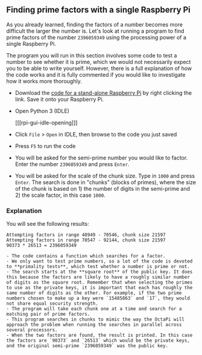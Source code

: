 ## Finding prime factors with a single Raspberry Pi

As you already learned, finding the factors of a number becomes more difficult the larger the number is. Let's look at running a program to find prime factors of the number `2396059349` using the processing power of a single Raspberry Pi.

The program you will run in this section involves some code to test a number to see whether it is prime, which we would not necessarily expect you to be able to write yourself. However, there is a full explanation of how the code works and it is fully commented if you would like to investigate how it works more thoroughly.

- Download the [code for a stand-alone Raspberry Pi](resources/factor_standalone.py) by right clicking the link. Save it onto your Raspberry Pi.

- Open Python 3 (IDLE)

    [[[rpi-gui-idle-opening]]]

- Click `File` > `Open` in IDLE, then browse to the code you just saved

- Press `F5` to run the code

- You will be asked for the semi-prime number you would like to factor. Enter the number `2396059349` and press `Enter`.

- You will be asked for the scale of the chunk size. Type in `1000` and press `Enter`. The search is done in "chunks" (blocks of primes), where the size of the chunk is based on 1) the number of digits in the semi-prime and 2) the scale factor, in this case `1000`.

### Explanation
You will see the following results:

```
Attempting factors in range 48949 - 70546, chunk size 21597
Attempting factors in range 70547 - 92144, chunk size 21597
90373 * 26513 = 2396059349
```

    - The code contains a function which searches for a factor.
    - We only want to test prime numbers, so a lot of the code is devoted to **primality tests**, which test whether a number is prime or not.
    - The search starts at the **square root** of the public key. It does this because the factors are likely to have a roughly similar number of digits as the square root. Remember that when selecting the primes to use as the private keys, it is important that each has roughly the same number of digits as the other. For example, if the two prime numbers chosen to make up a key were `15485863` and `17`, they would not share equal security strength.
    - The program will take each chunk one at a time and search for a matching pair of prime factors.
    - This program searches in chunks to mimic the way the OctaPi will approach the problem when running the searches in parallel across several processors.
    - When the two factors are found, the result is printed. In this case the factors are `90373` and `26513` which would be the private keys, and the original semi-prime `2396059349` was the public key.
